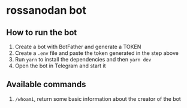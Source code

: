 # rossanodan bot

## How to run the bot

1. Create a bot with BotFather and generate a TOKEN
2. Create a `.env` file and paste the token generated in the step above
3. Run `yarn` to install the dependencies and then `yarn dev`
4. Open the bot in Telegram and start it

## Available commands

1. `/whoami`, return some basic information about the creator of the bot
